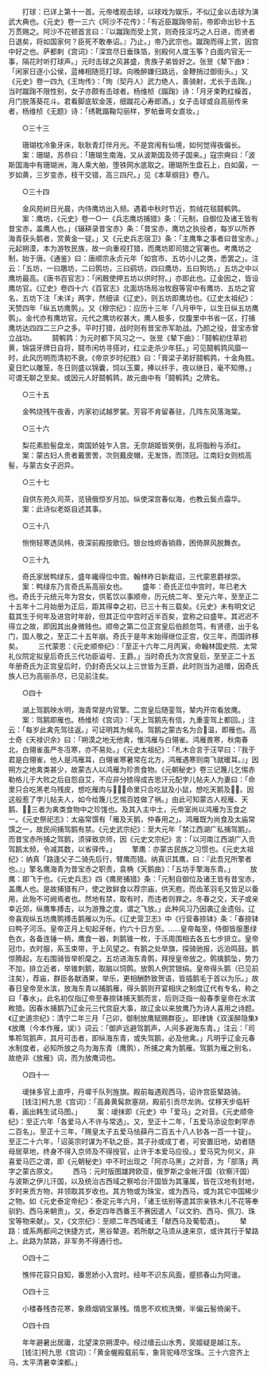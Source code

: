 <!-- { "loadSidebar": true } -->
　　打球：已详上第十一首。元帝嗜观击球，以球戏为娱乐，不似辽金以击球为演武大典也。《元史》卷一三六《阿沙不花传》：「有近臣蹴踘帝前，帝即命出钞十五万贯赐之。阿沙不花顿首言曰：『以蹴踘而受上赏，则奇技淫巧之人日进，而贤者日退矣，将如国家何？臣死不敢奉诏。』乃止。」帝乃武宗也。蹴踘而得上赏，因宫中好之也。萨都剌《宫词》：「深宫尽日垂珠箔，别殿何人度玉筝？白面内官无一事，隔花时听打球声。」元时击球之风甚盛，贵族子弟皆好之。张昱《辇下曲》：「闲家日逐小公侯，蓝棒相随觅打球。向晚醉嫌归路远，金鞭捎过御街头。」又《元史》卷一四九《王珣传》：「珣（契丹人）武力绝人，善骑射，尤长于击踘。」当时蹴踘不限性别，女子亦颇有击球者。杨维桢《蹋踘》诗：「月牙束靮红幧首，月门脱落葵花斗。君看脚底软金莲，细蹴花心寿郎酒。」女子击球或自高丽传来者，杨维桢《无题》诗：「绣靴蹋鞠勾丽样，罗帕垂弯女直妆。」 

　　○三十三 

　　珊瑚枕冷象牙床，耿耿青灯伴月光。不是宫闱有仙境，如何觉得夜偏长。 
　　案：珊瑚，苏恭曰：「珊瑚生南海，又从波斯国及师子国来。」寇宗奭曰：「波斯国海中有珊瑚洲，海人乘大舶，堕铁网水底取之。珊瑚所生盘石上，白如菌，一岁如黄，三岁变赤，枝干交错，高三四尺。」见《本草纲目》卷八。 

　　○三十四 

　　金风苑树日光晨，内侍鹰坊出入频。遇着中秋时节近，剪绒花毯鬪鹌鹑。 
　　案：鹰坊，《元史》卷一○一《兵志鹰坊捕猎》条：「元制，自御位及诸王皆有昔宝赤，盖鹰人也。」《辍耕录昔宝赤》条：「昔宝赤，鹰坊之执役者，每岁以所养海青获头鹅者，赏黄金一锭。」又《元史兵志宿卫》条：「主鹰隼之事者曰昔宝赤。」元起朔漠，本为游牧民族，故一向重视打猎，而鹰坊即司猎之官署也。考鹰坊之制，始于唐。《通鉴》曰：唐顺宗永贞元年「如宫市、五坊小儿之类，悉罢之」。注云：「五坊，一曰鵰坊，二曰鹘坊，三曰鹞坊，四曰鹰坊，五曰狗坊。」五坊之中以鹰坊最高。《唐书百官志》：「闲厩使押五坊以供时狩。」亦即此也。辽金因之，皆设鹰坊官。《辽史》卷四十六《百官志》北面坊场局冶牧廐等官中有鹰坊、五坊之官名，五坊下注「未详」两字，然细读《辽史》，则五坊即鹰坊也。《辽史太祖纪》：天赞四年「纵五坊鹰鹘」。又《穆宗纪》：应历十三年「八月甲午，以生日纵五坊鹰鹘」。金代亦有鹰坊官。元代之鹰坊权甚大，鹰人极多，仅腹里中书省一区，打捕鹰坊达四四二三户之多。平时打猎，战时则有昔宝赤军助战。乃颜之役，昔宝赤曾立战功。 
　　鬪鹌鹑：为元时都下风习之一。张昱《辇下曲》：「鬪鹌初住草初黄，锦袋牙牌日自将，鬪市闲坊寻搭对，红尘走杀少年狂。」可见鬪鹌鹑风靡一时，此风历明而清初不衰。《帝京岁时纪胜》曰：「膏梁子弟好鬪鹌鹑，十金角胜。夏日贮以雕笼，冬日则盛以锦囊，饲以玉粟，捧以纤手，夜以继日，毫不知倦。」可谓无聊之至矣。或因元人好鬪鹌鹑，故元曲中有「鬪鹌鹑」之牌名。 

　　○三十五 

　　金鸭烧残午夜香，内家初试越罗裳。芳容不肯留春驻，几阵东风落海棠。 

　　○三十六 

　　梨花素脸髻盘龙，南国娇娃乍入宫。无奈胡姬皆笑倒，乱将脂粉与添红。 
　　案：蒙古妇人贵者戴罟罟，次则戴皮帽，无发饰，而顶冠。江南妇女则梳高髻，与蒙古女子迥异。 

　　○三十七 

　　自供东苑久司茶，览镜俄惊岁月加。纵使深宫春似海，也教云鬓点霜华。 
　　案：此诗似老妪自述其事。 

　　○三十八 

　　恻恻轻寒透凤帏，夜深前殿按歌归。银台烛烬香销鼎，困倚屏风脱舞衣。 

　　○三十九 

　　奇氏家居鸭绿东，盛年纔得位中宫。翰林昨日新裁诏，三代蒙恩爵禄崇。 
　　案：鸭绿东乃言奇氏系高丽女也。 
　　盛年：奇氏正位中宫时，年已老大也。奇氏于元统元年为宫女，供茗饮以事顺帝，历元统二年、至元六年，至至正二十五年十二月始册为正后，距其得幸之初，已三十有三载矣。《元史》未有明文记载其生于何年及进宫时年龄，但其正位中宫时近半百矣，宜称之曰盛年。其迟迟不得立之故，即因其出身微贱也。顺帝之第二位正宫皇后伯颜忽笃，有贤德，出于名门，国人敬之，至正二十五年崩。奇氏于是年末始得继位正宫，仅三年，而国祚移矣。 
　　三代蒙恩：《元史顺帝纪》：「至正十六年二月丙寅，命翰林国史院、太常礼仪院定拟皇后奇氏三代功臣谥号、王爵。」当时奇氏为次宫皇后，至至正二十五年册奇氏为正宫皇后时，仍封奇氏父以上三世皆为王爵，此时则当为追赠，因奇氏族人已为高丽杀尽，已见前注矣。 

　　○四十 

　　湖上驾鹅映水明，海青常是内官擎。二宫皇后随銮驾，辇内开帘看放鹰。 
　　案：驾鹅即雁也。杨维桢《宫词》：「天上驾鹅先有信，九重銮驾上都回。」注云：「每岁此禽先驾往返。」可证明其为候鸟。驾鹅之蒙古名为合温，即雁也。高士奇《天禄识余》曰：「朔漠之地无他禽，惟鸿雁与白翎雀。鸿雁畏寒，秋南春北，白翎雀虽严冬冱寒，亦不易处。」《元史太祖纪》：「札木合言于汪罕曰：『我于君是白翎雀，他人是鸿雁耳，白翎雀寒暑常在北方，鸿雁遇寒则南飞就暖耳。』」因朔方之地禽类甚少，故蒙古人以鸿雁为珍贵食物。《元朝秘史》卷三记篾儿乞惕赤勒格儿于大败之后自怨自艾，不应非分掳得成吉思汗元配孛儿帖夫人为妻曰：「命里只合吃黑老乌残皮，想吃雁肉与；命里只合吃鼠及小鼠，想吃天鹅及。因这般惹了孛儿帖夫人，如今给篾儿乞惕百姓做了祸。」由此可知蒙古人视雁、天鹅、三者为禽类食物中之珍馐也。及其入主中土，元帝室尚以鸿雁为玉食之一。《元史祭祀志》：太庙常馔有「雁及天鹅，仲春用之」。鸿雁既为尚食及太庙常馔之一，故民间捕驾鹅有禁。《元史武宗纪》：至大元年「禁江西湖广私捕驾鹅」。而昔宝赤所捕之驾鹅，须驿致京师，因《元史文宗纪》言：「以河南江西湖广入贡驾鹅太频，令减其数，以省驿传。」 
　　擎鹰：亦蒙古民族之习惯也。《元史太祖纪》：纳真「路逢父子二骑先后行，臂鹰而猎。纳真识其鹰，曰：『此吾兄所擎者也。』」擎名鹰海青为昔宝赤之职责，袁桷《天鹅曲》：「五坊手擎海东青。」 
　　放鹰：即飞于也。《元史兵志》四《鹰房捕猎》条：「元制自御位及诸王皆有昔宝赤，盖鹰人也。是故捕猎有户，使之致鲜食以荐宗庙，供天庖，而齿革羽毛又皆足以备用，此殆不可阙焉者也。然地有禁，取有时，而违者则罪之。冬春之交，天子或亲幸近郊，纵鹰隼搏击，以为游豫之度，谓之飞放。」此种风习乃因袭辽金遗俗。辽帝喜观纵五坊鹰鹘搏击鹅雁以为乐。《辽史营卫志》中《行营春捺钵》条：「春捺钵曰鸭子河泺。皇帝正月上旬起牙帐，约六十日方至。……皇帝每至，侍御皆服墨绿色衣，各备连锤一柄，鹰食一器，刺鹅锥一枚，于泺周围相去各五七步排立。皇帝冠巾，衣时服，系玉束带，于上风望之。有鹅之处举旗，探骑驰报，远泊鸣鼓。鹅惊腾起，左右围骑皆举帜麾之。五坊进海东青鹘，拜授皇帝放之。鹘擒鹅坠，势力不加，排立近者，举锥刺鹅，取脑以饲鹘。放鹘人例赏银绢。皇帝得头鹅（已见前注矣），荐庙，群臣各献酒果，举乐，更相酬酢致贺语，皆插鹅毛于首以为乐。」故春日皇帝至水滨，放海东青以捕鹅雁，得头鹅则开宴相庆之制度辽代有专名，称之曰「春水」。此名初仅指辽帝至春捺钵捕天鹅而言，后则泛指一般春季皇帝在水滨畋猎。因春水捕鹅乃辽金元三代宫庭大事，故辽金以来放鹰乃为诗人喜用之诗题。《辽史道宗纪》：清宁二年三月「己卯，御制放鹰赋赐群臣」。耶律铸《双溪醉隐集》《放鹰（今本作雁，误）》词云：「御庐远避驾鹅声，人间多避海东青。」注云：「司隼聆驾鹅声，其月可击者，即纵海东青，或失驾鹅，必及他禽。」凡明乎辽金元春水制度者，必知所放之鸟为海东青（鹰鹘），所捕之禽为鹅雁。驾鹅为雁之别名，故绝非《放雁》词，而为放鹰词也。 

　　○四十一 

　　叆抹多官上直呼，丹墀千队列旌旗。殿前每遇观西马，诏许宫臣辇路骑。 
　　[钱注]柯九思《宫词》：「高鼻黄髯款塞胡，殿前引贡尽龙驹。仗移天步临轩看，画出韩生试马图。」 
　　案：叆抹即《元史》中「爱马」之对音。《元史顺帝纪》：至正六年「各爱马人不许与常选」。又，至正十二年，「五爱马添设忽剌罕赤二百名」。至正十三年，「赐皇太子五爱马怯薛丹二百五十八人钞各一百一十锭」。至正二十六年，「诏英宗时谋为不轨之臣，其子孙或成丁者，可安置旧地，幼者随母居草地，终身不得入京师及不得授官，止许于本爱马应役。」爱马究为何义，非喜爱马匹之谓，即《元朝秘史》中不时出现之「阿亦马黑」之对音，为「部落」两字之蒙古原文。 
　　西马：元时版图雄跨欧亚，俄罗斯之金帐汗国（钦察汗国）与波斯之伊儿汗国，以及统治古西域之察哈台汗国皆为其藩属，皆在汉地有封地，岁时来贡方物，并领取其岁收也。其方物或为珠宝，或为西马，或为其它中国稀少之物。如《元史泰定帝纪》：泰定元年六月，「诸王怯别等遣其宗亲铁木儿不花等奉驯豹、西马来朝贡」。又，泰定四年西番王不赛因遣人「以文豹、西马、佩刀、珠宝等物来献」。又，《文宗纪》：至顺二年西域诸王「献西马及葡萄酒」。 
　　辇路：或系两都间之快捷方式，黑谷辇道。若所献之马须从速来京，或许其行于辇路上。此路为禁路，非军务不得通行也。 

　　○四十二 

　　憔悴花容只自知，番思娇小入宫时。经年不识东风面，蹙损春山为阿谁。 

　　○四十三 

　　小楼春残杏花寒，象鼎烟销宝篆残。情思不欢梳洗懒，半偏云髻倚阑干。 

　　○四十四 

　　年年避暑出居庸，北望滦京朔漠中。经过缙云山水秀，吴姬疑是越江东。 
　　[钱注]柯九思《宫词》：「黄金幄殿载前车，象背驼峰尽宝珠。三十六宫齐上马，太平清暑幸滦都。」 

